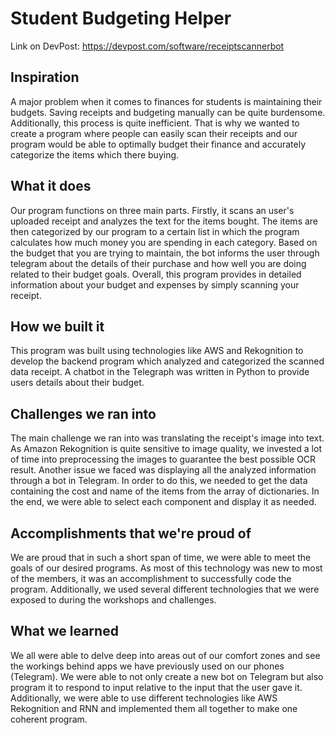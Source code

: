 # Student Budgeting Helper
Link on DevPost: https://devpost.com/software/receiptscannerbot

## Inspiration
A major problem when it comes to finances for students is maintaining their budgets. Saving receipts and budgeting manually can be quite burdensome. Additionally, this process is quite inefficient. That is why we wanted to create a program where people can easily scan their receipts and our program would be able to optimally budget their finance and accurately categorize the items which there buying.

## What it does
Our program functions on three main parts. Firstly, it scans an user's uploaded receipt and analyzes the text for the items bought. The items are then categorized by our program to a certain list in which the program calculates how much money you are spending in each category. Based on the budget that you are trying to maintain, the bot informs the user through telegram about the details of their purchase and how well you are doing related to their budget goals. Overall, this program provides in detailed information about your budget and expenses by simply scanning your receipt.

## How we built it
This program was built using technologies like AWS and Rekognition to develop the backend program which analyzed and categorized the scanned data receipt. A chatbot in the Telegraph was written in Python to provide users details about their budget.

## Challenges we ran into
The main challenge we ran into was translating the receipt's image into text. As Amazon Rekognition is quite sensitive to image quality, we invested a lot of time into preprocessing the images to guarantee the best possible OCR result. Another issue we faced was displaying all the analyzed information through a bot in Telegram. In order to do this, we needed to get the data containing the cost and name of the items from the array of dictionaries. In the end, we were able to select each component and display it as needed.

## Accomplishments that we're proud of
We are proud that in such a short span of time, we were able to meet the goals of our desired programs. As most of this technology was new to most of the members, it was an accomplishment to successfully code the program. Additionally, we used several different technologies that we were exposed to during the workshops and challenges.

## What we learned
We all were able to delve deep into areas out of our comfort zones and see the workings behind apps we have previously used on our phones (Telegram). We were able to not only create a new bot on Telegram but also program it to respond to input relative to the input that the user gave it. Additionally, we were able to use different technologies like AWS Rekognition and RNN and implemented them all together to make one coherent program.
